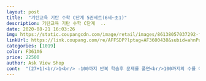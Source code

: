 ```yaml
---
layout: post 
title:  "기탄교육 기탄 수학 C단계 5권세트(6세~초1)" 
description: 기탄교육 기탄 수학 C단계  ..
date: 2020-08-21 16:03:26 
img: https://static.coupangcdn.com/image/retail/images/86138057037292-f83b4752-db7a-4960-b9f8-b33745f759be.jpg 
linkUrl: https://link.coupang.com/re/AFFSDP?lptag=AF3600438&subid=ahnPublicAsk&pageKey=88434800&itemId=276791398&vendorItemId=3006997890&traceid=V0-113-da8a7489dc1f49d7 
categories: [1019] 
color: F361A6 
price: 22500 
author: Ask View Shop 
cont:  "(27+1)<br/>1<br/> -100까지 반복 학습후 문제를 풀면<br/>100까지의 수를 아니 혼자 쉽게 풀어요<br/>26+1.<br/><br/>6살한테는 쉬운 문제가 아닌거 같은데도<br/>7세 딸아이 공부 위해서 구매했어요<br/>☑️그리고 매일 매일 풀게 해주세요<br/>☑️이 문제집 풀기전에 엄마가 도와줘야 할일<br/>꼭 사세요<br/>너무 잘 하고있어요 (신기신기)<br/>너무 잘하고 있어요<br/>네장씩 하고 있어요<br/>노트에 덧셈뺄셈 써주는게 슬슬 한계가 오네요 ㅋㅋ 아이도 지루해하고<br/> - 세수의 혼합셈까지 하는데 아직 나이가어려 단계를 확 낮췄어요.<br/> 고민이 정말많았어요.<br/> C.<br/> D.<br/> E... <br/> 근데 찬찬히 살펴보니 엄마표로 가르친것중 빠진부분도있고.<br/>.<br/> 십의자리 백의자리까지 순차적으로 나오니 머릿속에 개념이 확실하게 자리잡을것같아요.<br/> +1부터 +4까지 차근차근 잘 풀것같아요.<br/> 아이입장에서 다소 시시하고 지류할것같지만 좀 천천히 풀어나가면 될것같아서.<br/>.<br/> 좋아요^^ 그리고 부록으로 붙어있는 문장제학습도 난이도 차이가 크지않고 찬찬히 풀수있을것 같아요 다음단계들 선택안하고 c단계부터 시작한거 정말 잘한거같아요^^ 아직 초반만 조금 풀어서.<br/>.<br/> 좀더 풀어보고 후기추가할게오^^<br/>두자리 덧셈도 쉽게 할수 있어요<br/>매일 매일 학습하고 있어요<br/>반복학습 이다보니 쉽게 쉽게 풀고 있어요<br/>빨리풀면 한장씩 늘리는것도 좋을꺼 같아요<br/>손가락 발가락 도움으로 덧셈 뺄셈을 하던<br/>스스로 문제도 풀고 너무 기특해요<br/>아직 사용 전 이지만<br/>여섯살 저희 딸이 지금은 손가락 도움 없이<br/>이래서 연산연산 하나봐요<br/>조금씩 난이도가 있다보니<br/>참고로 저희 딸은 너무 금방 풀어서<br/>첫장은 너무 쉬운거 아닌가 싶었는데<br/>한글 20분<br/>한번도 두자리수 덧셈 가르켜준적 없는데<br/>한장 1분도 안걸려서 4장 풀면 5분<br/>" 
---
```

